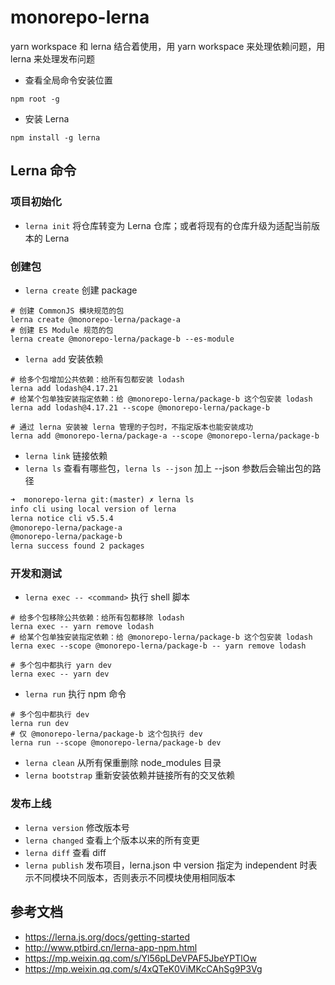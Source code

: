 # monorepo-lerna

yarn workspace 和 lerna 结合着使用，用 yarn workspace 来处理依赖问题，用 lerna 来处理发布问题

- 查看全局命令安装位置

```shell
npm root -g
```

- 安装 Lerna

```shell
npm install -g lerna
```

## Lerna 命令

### 项目初始化

- `lerna init` 将仓库转变为 Lerna 仓库；或者将现有的仓库升级为适配当前版本的 Lerna

### 创建包

- `lerna create` 创建 package

```shell
# 创建 CommonJS 模块规范的包
lerna create @monorepo-lerna/package-a
# 创建 ES Module 规范的包
lerna create @monorepo-lerna/package-b --es-module
```

- `lerna add` 安装依赖

```shell
# 给多个包增加公共依赖：给所有包都安装 lodash
lerna add lodash@4.17.21
# 给某个包单独安装指定依赖：给 @monorepo-lerna/package-b 这个包安装 lodash
lerna add lodash@4.17.21 --scope @monorepo-lerna/package-b

# 通过 lerna 安装被 lerna 管理的子包时，不指定版本也能安装成功
lerna add @monorepo-lerna/package-a --scope @monorepo-lerna/package-b
```

- `lerna link` 链接依赖
- `lerna ls` 查看有哪些包，`lerna ls --json` 加上 --json 参数后会输出包的路径

```txt
➜  monorepo-lerna git:(master) ✗ lerna ls
info cli using local version of lerna
lerna notice cli v5.5.4
@monorepo-lerna/package-a
@monorepo-lerna/package-b
lerna success found 2 packages
```

### 开发和测试

- `lerna exec -- <command>` 执行 shell 脚本

```shell
# 给多个包移除公共依赖：给所有包都移除 lodash
lerna exec -- yarn remove lodash
# 给某个包单独安装指定依赖：给 @monorepo-lerna/package-b 这个包安装 lodash
lerna exec --scope @monorepo-lerna/package-b -- yarn remove lodash

# 多个包中都执行 yarn dev
lerna exec -- yarn dev
```

- `lerna run` 执行 npm 命令

```shell
# 多个包中都执行 dev
lerna run dev
# 仅 @monorepo-lerna/package-b 这个包执行 dev
lerna run --scope @monorepo-lerna/package-b dev
```

- `lerna clean` 从所有保重删除 node_modules 目录
- `lerna bootstrap` 重新安装依赖并链接所有的交叉依赖

### 发布上线

- `lerna version` 修改版本号
- `lerna changed` 查看上个版本以来的所有变更
- `lerna diff` 查看 diff
- `lerna publish` 发布项目，lerna.json 中 version 指定为 independent 时表示不同模块不同版本，否则表示不同模块使用相同版本

## 参考文档

- https://lerna.js.org/docs/getting-started
- http://www.ptbird.cn/lerna-app-npm.html
- https://mp.weixin.qq.com/s/Yl56pLDeVPAF5JbeYPTlOw
- https://mp.weixin.qq.com/s/4xQTeK0ViMKcCAhSg9P3Vg
